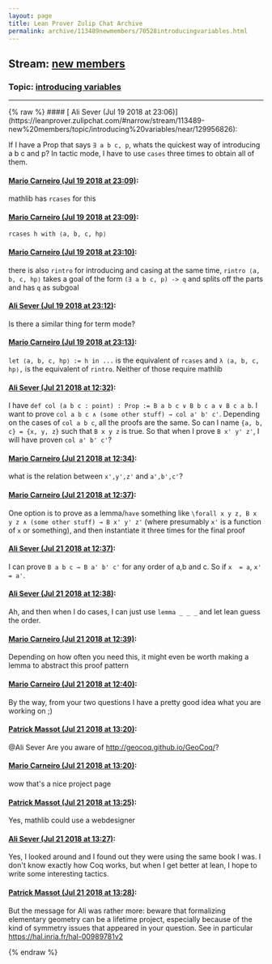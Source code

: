 ```yaml
---
layout: page
title: Lean Prover Zulip Chat Archive 
permalink: archive/113489newmembers/70528introducingvariables.html
---
```


## Stream: [new members](https://leanprover-community.github.io/archive/113489newmembers/index.html)
### Topic: [introducing variables](https://leanprover-community.github.io/archive/113489newmembers/70528introducingvariables.html)

---

<base href="https://leanprover.zulipchat.com">
{% raw %}
#### [ Ali Sever (Jul 19 2018 at 23:06)](https://leanprover.zulipchat.com/#narrow/stream/113489-new%20members/topic/introducing%20variables/near/129956826):
<p>If I have a Prop that says <code>∃ a b c, p</code>, whats the quickest way of introducing a b c and p? In tactic mode, I have to use <code>cases</code> three times to obtain all of them.</p>

#### [ Mario Carneiro (Jul 19 2018 at 23:09)](https://leanprover.zulipchat.com/#narrow/stream/113489-new%20members/topic/introducing%20variables/near/129957010):
<p>mathlib has <code>rcases</code> for this</p>

#### [ Mario Carneiro (Jul 19 2018 at 23:09)](https://leanprover.zulipchat.com/#narrow/stream/113489-new%20members/topic/introducing%20variables/near/129957025):
<p><code>rcases h with ⟨a, b, c, hp⟩</code></p>

#### [ Mario Carneiro (Jul 19 2018 at 23:10)](https://leanprover.zulipchat.com/#narrow/stream/113489-new%20members/topic/introducing%20variables/near/129957121):
<p>there is also <code>rintro</code> for introducing and casing at the same time, <code>rintro ⟨a, b, c, hp⟩</code> takes a goal of the form <code>(∃ a b c, p) -&gt; q</code> and splits off the parts and has <code>q</code> as subgoal</p>

#### [ Ali Sever (Jul 19 2018 at 23:12)](https://leanprover.zulipchat.com/#narrow/stream/113489-new%20members/topic/introducing%20variables/near/129957266):
<p>Is there a similar thing for term mode?</p>

#### [ Mario Carneiro (Jul 19 2018 at 23:13)](https://leanprover.zulipchat.com/#narrow/stream/113489-new%20members/topic/introducing%20variables/near/129957292):
<p><code>let ⟨a, b, c, hp⟩ := h in ...</code> is the equivalent of <code>rcases</code> and <code>λ ⟨a, b, c, hp⟩,</code> is the equivalent of <code>rintro</code>. Neither of those require mathlib</p>

#### [ Ali Sever (Jul 21 2018 at 12:32)](https://leanprover.zulipchat.com/#narrow/stream/113489-new%20members/topic/introducing%20variables/near/130049223):
<p>I have <code>def col (a b c : point) : Prop := B a b c ∨ B b c a ∨ B c a b</code>. I want to prove <code>col a b c ∧ (some other stuff) → col a' b' c'</code>. Depending on the cases of <code>col a b c</code>, all the proofs are the same. So can I name <code>{a, b, c} = {x, y, z}</code> such that <code>B x y z</code> is true. So that when I prove <code>B x' y' z'</code>,  I will have proven <code>col a' b' c'</code>?</p>

#### [ Mario Carneiro (Jul 21 2018 at 12:34)](https://leanprover.zulipchat.com/#narrow/stream/113489-new%20members/topic/introducing%20variables/near/130049272):
<p>what is the relation between <code>x',y',z'</code> and <code>a',b',c'</code>?</p>

#### [ Mario Carneiro (Jul 21 2018 at 12:37)](https://leanprover.zulipchat.com/#narrow/stream/113489-new%20members/topic/introducing%20variables/near/130049324):
<p>One option is to prove as a lemma/<code>have</code> something like <code>\forall x y z, B x y z ∧ (some other stuff) → B x' y' z'</code> (where presumably <code>x'</code> is a function of <code>x</code> or something), and then instantiate it three times for the final proof</p>

#### [ Ali Sever (Jul 21 2018 at 12:37)](https://leanprover.zulipchat.com/#narrow/stream/113489-new%20members/topic/introducing%20variables/near/130049325):
<p>I can prove <code>B a b c → B a' b' c'</code> for any order of a,b and c. So if <code>x  = a</code>, <code>x' = a'</code>.</p>

#### [ Ali Sever (Jul 21 2018 at 12:38)](https://leanprover.zulipchat.com/#narrow/stream/113489-new%20members/topic/introducing%20variables/near/130049374):
<p>Ah, and then when I do cases, I can just use <code>lemma _ _ _</code> and let lean guess the order.</p>

#### [ Mario Carneiro (Jul 21 2018 at 12:39)](https://leanprover.zulipchat.com/#narrow/stream/113489-new%20members/topic/introducing%20variables/near/130049381):
<p>Depending on how often you need this, it might even be worth making a lemma to abstract this proof pattern</p>

#### [ Mario Carneiro (Jul 21 2018 at 12:40)](https://leanprover.zulipchat.com/#narrow/stream/113489-new%20members/topic/introducing%20variables/near/130049389):
<p>By the way, from your two questions I have a pretty good idea what you are working on ;)</p>

#### [ Patrick Massot (Jul 21 2018 at 13:20)](https://leanprover.zulipchat.com/#narrow/stream/113489-new%20members/topic/introducing%20variables/near/130050497):
<p><span class="user-mention" data-user-id="120256">@Ali Sever</span> Are you aware of <a href="http://geocoq.github.io/GeoCoq/" target="_blank" title="http://geocoq.github.io/GeoCoq/">http://geocoq.github.io/GeoCoq/</a>?</p>

#### [ Mario Carneiro (Jul 21 2018 at 13:20)](https://leanprover.zulipchat.com/#narrow/stream/113489-new%20members/topic/introducing%20variables/near/130050501):
<p>wow that's a nice project page</p>

#### [ Patrick Massot (Jul 21 2018 at 13:25)](https://leanprover.zulipchat.com/#narrow/stream/113489-new%20members/topic/introducing%20variables/near/130050605):
<p>Yes, mathlib could use a webdesigner</p>

#### [ Ali Sever (Jul 21 2018 at 13:27)](https://leanprover.zulipchat.com/#narrow/stream/113489-new%20members/topic/introducing%20variables/near/130050654):
<p>Yes, I looked around and I found out they were using the same book I was. I don't know exactly how Coq works, but when I get better at lean, I hope to write some interesting tactics.</p>

#### [ Patrick Massot (Jul 21 2018 at 13:28)](https://leanprover.zulipchat.com/#narrow/stream/113489-new%20members/topic/introducing%20variables/near/130050695):
<p>But the message for Ali was rather more: beware that formalizing elementary geometry can be a lifetime project, especially because of the kind of symmetry issues that appeared in your question. See in particular <a href="https://hal.inria.fr/hal-00989781v2" target="_blank" title="https://hal.inria.fr/hal-00989781v2">https://hal.inria.fr/hal-00989781v2</a></p>


{% endraw %}
